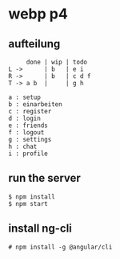 # webp p4

## aufteilung

```
     done | wip | todo
L ->      | b   | e i
R ->      | b   | c d f
T -> a b  |     | g h

a : setup
b : einarbeiten
c : register
d : login
e : friends
f : logout
g : settings
h : chat
i : profile
```

## run the server

```console
$ npm install
$ npm start
```

## install ng-cli

```console
# npm install -g @angular/cli
```
